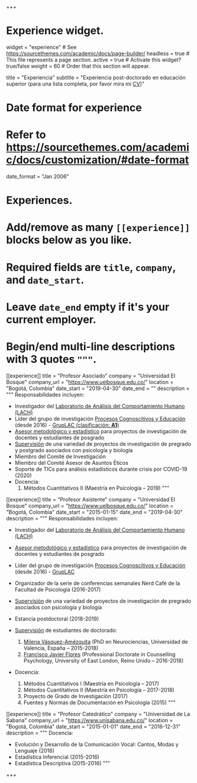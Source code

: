 +++
# Experience widget.
widget = "experience"  # See https://sourcethemes.com/academic/docs/page-builder/
headless = true  # This file represents a page section.
active = true  # Activate this widget? true/false
weight = 60  # Order that this section will appear.

title = "Experiencia"
subtitle = "Experiencia post-doctorado en educación superior (para una lista completa, por favor mira mi [CV](/es/files/JDL_CV_es.pdf))"

# Date format for experience
#   Refer to https://sourcethemes.com/academic/docs/customization/#date-format
date_format = "Jan 2006"

# Experiences.
#   Add/remove as many `[[experience]]` blocks below as you like.
#   Required fields are `title`, `company`, and `date_start`.
#   Leave `date_end` empty if it's your current employer.
#   Begin/end multi-line descriptions with 3 quotes `"""`.
[[experience]]
  title = "Profesor Asociado"
  company = "Universidad El Bosque"
  company_url = "https://www.uelbosque.edu.co/"
  location = "Bogotá, Colombia"
  date_start = "2019-04-30"
  date_end = ""
  description = """
  Responsabilidades incluyen:
  
* Investigador del [Laboratorio de Análisis del Comportamiento Humano (LACH)](https://www.psicologia.unbosque.edu.co/lach)
* Líder del grupo de investigación [Procesos Cognoscitivos y Educación](https://investigaciones.unbosque.edu.co/procesos-cognoscitivos-y-educacion) (desde 2016) - [GrupLAC (clasificación: **A1**)](https://scienti.minciencias.gov.co/gruplac/jsp/visualiza/visualizagr.jsp?nro=00000000001446) 
* [Asesor metodológico y estadístico](https://asesores-psic.netlify.app/) para proyectos de investigación de docentes y estudiantes de posgrado
* [Supervisión](/es/team/) de una variedad de proyectos de investigación de pregrado y postgrado asociados con psicología y biología
* Miembro del Comité de Investigación
* Miembro del Comité Asesor de Asuntos Éticos
* Soporte de TICs para análisis estadísticos durante crisis por COVID-19 (2020)
* Docencia:
    1. Métodos Cuantitativos II (Maestría en Psicología – 2019)
  """

[[experience]]
  title = "Profesor Asistente"
  company = "Universidad El Bosque"
  company_url = "https://www.uelbosque.edu.co/"
  location = "Bogotá, Colombia"
  date_start = "2015-01-15"
  date_end = "2019-04-30"
  description = """
  Responsabilidades incluyen:
  
* Investigador del [Laboratorio de Análisis del Comportamiento Humano (LACH)](https://www.psicologia.unbosque.edu.co/lach)
* [Asesor metodológico y estadístico](https://asesores-psic.netlify.app/) para proyectos de investigación de docentes y estudiantes de posgrado
* Líder del grupo de investigación [Procesos Cognoscitivos y Educación](https://investigaciones.unbosque.edu.co/procesos-cognoscitivos-y-educacion) (desde 2016) - [GrupLAC](https://scienti.minciencias.gov.co/gruplac/jsp/visualiza/visualizagr.jsp?nro=00000000001446)
* Organizador de la serie de conferencias semanales Nerd Café de la Facultad de Psicología (2016-2017)
* [Supervisión](/es/team/) de una variedad de proyectos de investigación de pregrado asociados con psicología y biología
* Estancia postdoctoral (2018-2019)
* [Supervisión](/es/team/) de estudiantes de doctorado:
    1. [Milena Vásquez-Amézquita](/es/author/milena-vasquez-amezquita/) (PhD en Neurociencias, Universidad de Valencia, España – 2015-2018)
    2. [Francisco Javier Flores](https://www.researchgate.net/profile/Francisco_Flores31) (Professional Doctorate in Counselling Psychology, University of East London, Reino Unido – 2016-2018)
    
* Docencia:
    1. Métodos Cuantitativos I (Maestría en Psicología – 2017)
    2. Métodos Cuantitativos II (Maestría en Psicología – 2017-2018)
    3. Proyecto de Grado de Investigación (2017)
    4. Fuentes y Normas de Documentación en Psicología (2015)
  """

[[experience]]
  title = "Profesor Catedrático"
  company = "Universidad de La Sabana"
  company_url = "https://www.unisabana.edu.co/"
  location = "Bogotá, Colombia"
  date_start = "2015-01-01"
  date_end = "2016-12-31"
  description = """
  Docencia:
* Evolución y Desarrollo de la Comunicación Vocal: Cantos, Modas y Lenguaje (2016)
* Estadística Inferencial (2015-2016)
* Estadística Descriptiva (2015-2016)
  """

+++

